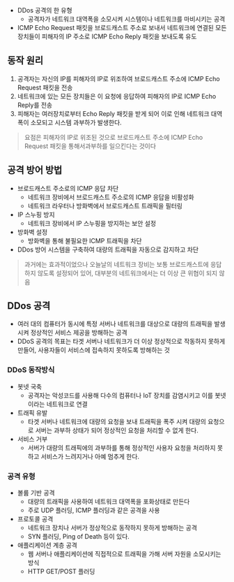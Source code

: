 - DDos 공격의 한 유형
	- 공격자가 네트워크 대역폭을 소모시켜 시스템이나 네트워크를 마비시키는 공격
- ICMP Echo Request 패킷을 브로드캐스트 주소로 보내서 네트워크에 연결된 모든 장치들이 피해자의 IP 주소로 ICMP Echo Reply 패킷을 보내도록 유도


## 동작 원리
1. 공격자는 자신의 IP를 피해자의 IP로 위조하여 브로드캐스트 주소에 ICMP Echo Request 패킷을 전송
2. 네트워크에 있는 모든 장치들은 이 요청에 응답하여 피해자의 IP로 ICMP Echo Reply를 전송
3. 피해자는 여러장치로부터 Echo Reply 패킷을 받게 되어 이로 인해 네트워크 대역폭이 소모되고 시스템 과부하가 발생한다.

> 요점은 피해자의 IP로 위조된 것으로 브로드캐스트 주소에 ICMP Echo Request 패킷을 통해서과부하를 일으킨다는 것이다

## 공격 방어 방법
- 브로드캐스트 주소로의 ICMP 응답 차단
	- 네트워크 장비에서 브로드캐스트 주소로의 ICMP 응답을 비활성화
	- 네트워크 라우터나 방화벽에서 브로드캐스트 트래픽을 필터링
- IP 스누핑 방지
	- 네트워크 장비에서 IP 스누핑을 방지하는 보안 설정
- 방화벽 설정
	- 방화벽을 통해 불필요한 ICMP 트래픽을 차단
- DDos 방어 시스템을 구축하여 대량의 트래픽을 자동으로 감지하고 차단

> 과거에는 효과적이었으나 오늘날의 네트워크 장비는 보통 브로드캐스트에 응답하지 않도록 설정되어 있어, 대부분의 네트워크에서는 더 이상 큰 위협이 되지 않음


## DDos 공격
- 여러 대의 컴퓨터가 동시에 특정 서버나 네트워크를 대상으로 대량의 트래픽을 발생시켜 정상적인 서비스 제공을 방해하는 공격
- DDoS 공격의 목표는 타겟 서버나 네트워크가 더 이상 정상적으로 작동하지 못하게 만들어, 사용자들이 서비스에 접속하지 못하도록 방해하는 것

### DDoS 동작방식
- 봇넷 국축
	- 공격자는 악성코드를 사용해 다수의 컴퓨터나 IoT 장치를 감염시키고 이를 봇넷이라는 네트워크로 연결
- 트래픽 유발
	- 타겟 서버나 네트워크에 대량의 요청을 보내 트래픽을 폭주 시켜 대량의 요청으로 서버는 과부하 상태가 되어 정상적인 요청을 처리할 수 없게 한다.
- 서비스 거부
	- 서버가 대량의 트래픽에의 과부하를 통해 정상적인 사용자 요청을 처리하지 못하고 서비스가 느려지거나 아예 멈추게 한다.

### 공격 유형
- 볼륨 기반 공격
	- 대량의 트래픽을 사용하여 네트워크 대역폭을 포화상태로 만든다
	- 주로 UDP 플러딩, ICMP 플러딩과 같은 공격을 사용
- 프로토콜 공격
	- 네트워크 장치나 서버가 정상적으로 동작하지 못하게 방해하는 공격
	- SYN 플러딩, Ping of Death 등이 있다.
- 애플리케이션 계층 공격
	- 웹 서버나 애플리케이션에 직접적으로 트래픽을 가해 서버 자원을 소모시키는 방식
	- HTTP GET/POST 플러딩
